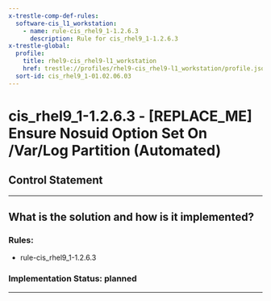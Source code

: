 ```yaml
---
x-trestle-comp-def-rules:
  software-cis_l1_workstation:
    - name: rule-cis_rhel9_1-1.2.6.3
      description: Rule for cis_rhel9_1-1.2.6.3
x-trestle-global:
  profile:
    title: rhel9-cis_rhel9-l1_workstation
    href: trestle://profiles/rhel9-cis_rhel9-l1_workstation/profile.json
  sort-id: cis_rhel9_1-01.02.06.03
---
```


# cis_rhel9_1-1.2.6.3 - \[REPLACE_ME\] Ensure Nosuid Option Set On /Var/Log Partition (Automated)

## Control Statement

______________________________________________________________________

## What is the solution and how is it implemented?

<!-- For implementation status enter one of: implemented, partial, planned, alternative, not-applicable -->

<!-- Note that the list of rules under ### Rules: is read-only and changes will not be captured after assembly to JSON -->

<!-- Add control implementation description here for control: cis_rhel9_1-1.2.6.3 -->

### Rules:

  - rule-cis_rhel9_1-1.2.6.3

### Implementation Status: planned

______________________________________________________________________
